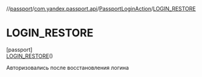 //[passport](../../../../index.md)/[com.yandex.passport.api](../../index.md)/[PassportLoginAction](../index.md)/[LOGIN_RESTORE](index.md)

# LOGIN_RESTORE

[passport]\
[LOGIN_RESTORE](index.md)()

Авторизовались после восстановления логина
